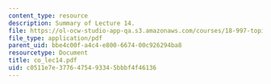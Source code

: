 ```yaml
---
content_type: resource
description: Summary of Lecture 14.
file: https://ol-ocw-studio-app-qa.s3.amazonaws.com/courses/18-997-topics-in-combinatorial-optimization-spring-2004/c0511e7e3776475493345bbbf4f46136_co_lec14.pdf
file_type: application/pdf
parent_uid: bbe4c00f-a4c4-e800-6674-00c926294ba8
resourcetype: Document
title: co_lec14.pdf
uid: c0511e7e-3776-4754-9334-5bbbf4f46136
---
```

